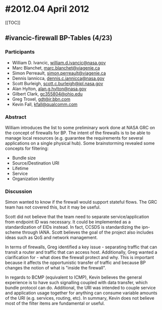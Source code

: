 # #2012.04 April 2012

[[TOC]]


## #ivancic-firewall BP-Tables (4/23)

### Participants

* William D. Ivancic, william.d.ivancic@nasa.gov
* Marc Blanchet, marc.blanchet@viagenie.ca
* Simon Perreault, simon.perreault@viagenie.ca
* Dennis Iannicca, dennis.c.iannicca@nasa.gov
* Scott Burleigh, scott.c.burleigh@jpl.nasa.gov
* Alan Hylton, alan.g.hylton@nasa.gov
* Gilbert Clark, gc355804@ohio.edu
* Greg Troxel, gdt@ir.bbn.com
* Kevin Fall, kfall@qualcomm.com

### Abstract

William introduces the list to some preliminary work done at NASA GRC on the concept of firewalls for BP. The intent of the firewalls is to be able to manage local resources (e.g. guarantee the requirements for several applications on a single physical hub). Some brainstorming revealed some concepts for filtering:

* Bundle size
* Source/Destination URI
* Lifetime
* Service
* Organization identity

### Discussion

Simon wanted to know if the firewall would support stateful flows. The GRC team has not covered this, but it may be useful.

Scott did not believe that the team need to separate service/application from endpoint ID was necessary. It could be implemented as a standardization of EIDs instead. In fact, CCSDS is standardizing the ipn-scheme through IANA. Scott believes the goal of the project also includes ideas such as QoS and network management.

In terms of firewalls, Greg identified a key issue - separating traffic that can transit a router and traffic that can access host. Additionally, Greg wanted a clarification for - what does the firewall protect and why. This is important because it affects the opportunistic transfer of traffic and because BP changes the notion of what is "inside the firewall".

In regards to BCMP (equivalent to ICMP), Kevin believes the general experience is to have such signalling coupled with data transfer, which bundle protocol can do. Additional, the URI was intended to couple service and application usage together for anything can consume variable amounts of the URI (e.g. services, routing, etc). In summary, Kevin does not believe most of the filter items are fundamental or useful.
